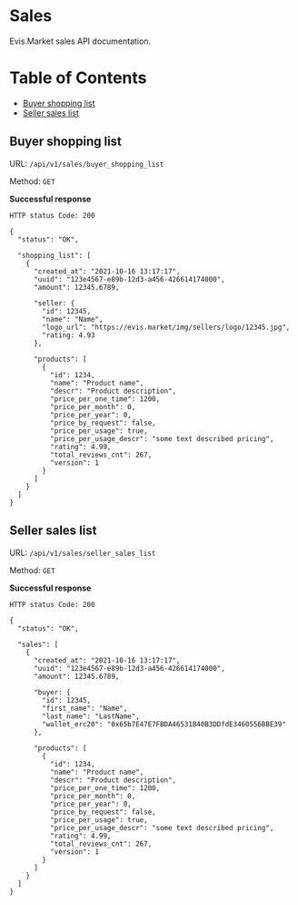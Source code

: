 # Sales

Evis.Market sales API documentation.

Table of Contents
=================
* [Buyer shopping list](#buyer-shopping-list)
* [Seller sales list](#seller-sales-list)


## Buyer shopping list

URL: `/api/v1/sales/buyer_shopping_list`

Method: `GET`

**Successful response**

    HTTP status Code: 200

    {
      "status": "OK",

      "shopping_list": [
        {
          "created_at": "2021-10-16 13:17:17",
          "uuid": "123e4567-e89b-12d3-a456-426614174000",
          "amount": 12345.6789,

          "seller: {
            "id": 12345,
            "name": "Name",
            "logo_url": "https://evis.market/img/sellers/logo/12345.jpg",
            "rating: 4.93
          },

          "products": [
            {
              "id": 1234,
              "name": "Product name",
              "descr": "Product description",
              "price_per_one_time": 1200,
              "price_per_month": 0,
              "price_per_year": 0,
              "price_by_request": false,
              "price_per_usage": true,
              "price_per_usage_descr": "some text described pricing",
              "rating": 4.99,
              "total_reviews_cnt": 267,
              "version": 1
            }
          ]
        }
      ]
    }

## Seller sales list

URL: `/api/v1/sales/seller_sales_list`

Method: `GET`

**Successful response**

    HTTP status Code: 200

    {
      "status": "OK",

      "sales": [
        {
          "created_at": "2021-10-16 13:17:17",
          "uuid": "123e4567-e89b-12d3-a456-426614174000",
          "amount": 12345.6789,

          "buyer: {
            "id": 12345,
            "first_name": "Name",
            "last_name": "LastName",
            "wallet_erc20": "0x65b7E47E7FBDA46531B40B3DDfdE3460556BBE39"
          },

          "products": [
            {
              "id": 1234,
              "name": "Product name",
              "descr": "Product description",
              "price_per_one_time": 1200,
              "price_per_month": 0,
              "price_per_year": 0,
              "price_by_request": false,
              "price_per_usage": true,
              "price_per_usage_descr": "some text described pricing",
              "rating": 4.99,
              "total_reviews_cnt": 267,
              "version": 1
            }
          ]
        }
      ]
    }
